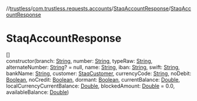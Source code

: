 //[trustless](../../../index.md)/[com.trustless.requests.accounts](../index.md)/[StaqAccountResponse](index.md)/[StaqAccountResponse](-staq-account-response.md)

# StaqAccountResponse

[]\
constructor(branch: [String](https://kotlinlang.org/api/latest/jvm/stdlib/kotlin/-string/index.html), number: [String](https://kotlinlang.org/api/latest/jvm/stdlib/kotlin/-string/index.html), typeRaw: [String](https://kotlinlang.org/api/latest/jvm/stdlib/kotlin/-string/index.html), alternateNumber: [String](https://kotlinlang.org/api/latest/jvm/stdlib/kotlin/-string/index.html)? = null, name: [String](https://kotlinlang.org/api/latest/jvm/stdlib/kotlin/-string/index.html), iban: [String](https://kotlinlang.org/api/latest/jvm/stdlib/kotlin/-string/index.html), swift: [String](https://kotlinlang.org/api/latest/jvm/stdlib/kotlin/-string/index.html), bankName: [String](https://kotlinlang.org/api/latest/jvm/stdlib/kotlin/-string/index.html), customer: [StaqCustomer](../-staq-customer/index.md), currencyCode: [String](https://kotlinlang.org/api/latest/jvm/stdlib/kotlin/-string/index.html), noDebit: [Boolean](https://kotlinlang.org/api/latest/jvm/stdlib/kotlin/-boolean/index.html), noCredit: [Boolean](https://kotlinlang.org/api/latest/jvm/stdlib/kotlin/-boolean/index.html), dormant: [Boolean](https://kotlinlang.org/api/latest/jvm/stdlib/kotlin/-boolean/index.html), currentBalance: [Double](https://kotlinlang.org/api/latest/jvm/stdlib/kotlin/-double/index.html), localCurrencyCurrentBalance: [Double](https://kotlinlang.org/api/latest/jvm/stdlib/kotlin/-double/index.html), blockedAmount: [Double](https://kotlinlang.org/api/latest/jvm/stdlib/kotlin/-double/index.html) = 0.0, availableBalance: [Double](https://kotlinlang.org/api/latest/jvm/stdlib/kotlin/-double/index.html))
